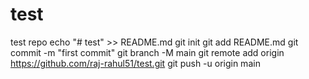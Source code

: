 # test
test repo
echo "# test" >> README.md
git init
git add README.md
git commit -m "first commit"
git branch -M main
git remote add origin https://github.com/raj-rahul51/test.git
git push -u origin main
